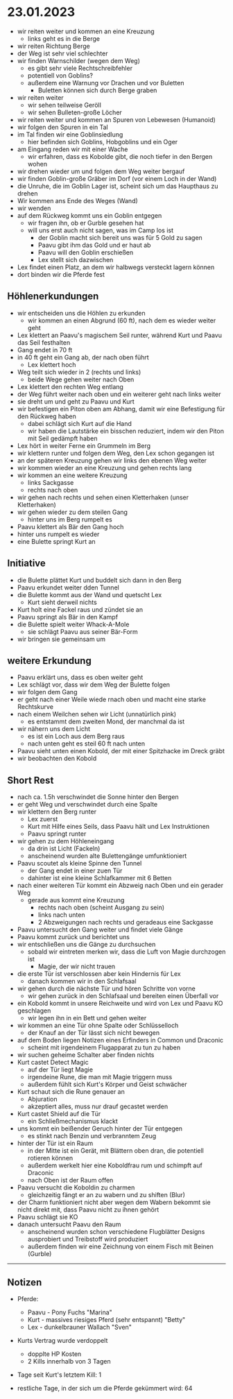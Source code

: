 # 23.01.2023
- wir reiten weiter und kommen an eine Kreuzung
	- links geht es in die Berge
- wir reiten Richtung Berge
- der Weg ist sehr viel schlechter
- wir finden Warnschilder (wegen dem Weg)
	- es gibt sehr viele Rechtschreibfehler
	- potentiell von Goblins?
	- außerdem eine Warnung vor Drachen und vor Buletten
		- Buletten können sich durch Berge graben
- wir reiten weiter
	- wir sehen teilweise Geröll
	- wir sehen Bulleten-große Löcher
- wir reiten weiter und kommen an Spuren von Lebewesen (Humanoid)
- wir folgen den Spuren in ein Tal
- im Tal finden wir eine Goblinsiedlung 
	- hier befinden sich Goblins, Hobgoblins und ein Oger
- am Eingang reden wir mit einer Wache
	- wir erfahren, dass es Kobolde gibt, die noch tiefer in den Bergen wohen
- wir drehen wieder um und folgen dem Weg weiter bergauf
- wir finden Goblin-große Gräber im Dorf (vor einem Loch in der Wand)
- die Unruhe, die im Goblin Lager ist, scheint sich um das Haupthaus zu drehen
- Wir kommen ans Ende des Weges (Wand)
- wir wenden
- auf dem Rückweg kommt uns ein Goblin entgegen
	- wir fragen ihn, ob er Gurble gesehen hat
	- will uns erst auch nicht sagen, was im Camp los ist
		- der Goblin macht sich bereit uns was für 5 Gold zu sagen
		- Paavu gibt ihm das Gold und er haut ab
		- Paavu will den Goblin erschießen
		- Lex stellt sich dazwischen
- Lex findet einen Platz, an dem wir halbwegs versteckt lagern können
- dort binden wir die Pferde fest

## Höhlenerkundungen
- wir entscheiden uns die Höhlen zu erkunden
	- wir kommen an einen Abgrund (60 ft), nach dem es wieder weiter geht
- Lex klettert an Paavu's magischem Seil runter, während Kurt und Paavu das Seil festhalten
- Gang endet in 70 ft
- in 40 ft geht ein Gang ab, der nach oben führt
	- Lex klettert hoch
- Weg teilt sich wieder in 2 (rechts und links)
	- beide Wege gehen weiter nach Oben
- Lex klettert den rechten Weg entlang
- der Weg führt weiter nach oben und ein weiterer geht nach links weiter
- sie dreht um und geht zu Paavu und Kurt
- wir befestigen ein Piton oben am Abhang, damit wir eine Befestigung für den Rückweg haben
	- dabei schlägt sich Kurt auf die Hand
	- wir haben die Lautstärke ein bisschen reduziert, indem wir den Piton mit Seil gedämpft haben
- Lex hört in weiter Ferne ein Grummeln im Berg
- wir klettern runter und folgen dem Weg, den Lex schon gegangen ist
- an der späteren Kreuzung gehen wir links den ebenen Weg weiter
- wir kommen wieder an eine Kreuzung und gehen rechts lang
- wir kommen an eine weitere Kreuzung
	- links Sackgasse
	- rechts nach oben
- wir gehen nach rechts und sehen einen Kletterhaken (unser Kletterhaken)
- wir gehen wieder zu dem steilen Gang
	- hinter uns im Berg rumpelt es
- Paavu klettert als Bär den Gang hoch
- hinter uns rumpelt es wieder
- eine Bulette springt Kurt an

## Initiative
- die Bulette plättet Kurt und buddelt sich dann in den Berg
- Paavu erkundet weiter dden Tunnel
- die Bulette kommt aus der Wand und quetscht Lex
	- Kurt sieht derweil nichts
- Kurt holt eine Fackel raus und zündet sie an
- Paavu springt als Bär in den Kampf
- die Bulette spielt weiter Whack-A-Mole
	- sie schlägt Paavu aus seiner Bär-Form
- wir bringen sie gemeinsam um

## weitere Erkundung
- Paavu erklärt uns, dass es oben weiter geht
- Lex schlägt vor, dass wir dem Weg der Bulette folgen
- wir folgen dem Gang
- er geht nach einer Weile wiede rnach oben und macht eine starke Rechtskurve
- nach einem Weilchen sehen wir Licht (unnatürlich pink)
	- es entstammt dem zweiten Mond, der manchmal da ist
- wir nähern uns dem Licht
	- es ist ein Loch aus dem Berg raus
	- nach unten geht es steil 60 ft nach unten
- Paavu sieht unten einen Kobold, der mit einer Spitzhacke im Dreck gräbt
- wir beobachten den Kobold

## Short Rest
- nach ca. 1.5h verschwindet die Sonne hinter den Bergen
- er geht Weg und verschwindet durch eine Spalte
- wir klettern den Berg runter
	- Lex zuerst
	- Kurt mit Hilfe eines Seils, dass Paavu hält und Lex Instruktionen
	- Paavu springt runter
- wir gehen zu dem Höhleneingang
	- da drin ist Licht (Fackeln)
	- anscheinend wurden alte Bulettengänge umfunktioniert
- Paavu scoutet als kleine Spinne den Tunnel
	- der Gang endet in einer zuen Tür
	- dahinter ist eine kleine Schlafkammer mit 6 Betten
- nach einer weiteren Tür kommt ein Abzweig nach Oben und ein gerader Weg
	- gerade aus kommt eine Kreuzung
		- rechts nach oben (scheint Ausgang zu sein)
		- links nach unten
		- 2 Abzweigungen nach rechts und geradeaus eine Sackgasse
- Paavu untersucht den Gang weiter und findet viele Gänge
- Paavu kommt zurück und berichtet uns
- wir entschließen uns die Gänge zu durchsuchen
	- sobald wir eintreten merken wir, dass die Luft von Magie durchzogen ist
		- Magie, der wir nicht trauen
- die erste Tür ist verschlossen aber kein Hindernis für Lex
	- danach kommen wir in den Schlafsaal
- wir gehen durch die nächste Tür und hören Schritte von vorne
	- wir gehen zurück in den Schlafsaal und bereiten einen Überfall vor
- ein Kobold kommt in unsere Reichweite und wird von Lex und Paavu KO geschlagen
	- wir legen ihn in ein Bett und gehen weiter
- wir kommen an eine Tür ohne Spalte oder Schlüsselloch
	- der Knauf an der Tür lässt sich nicht bewegen
- auf dem Boden liegen Notizen eines Erfinders in Common und Draconic
	- scheint mit irgendeinem Flugapparat zu tun zu haben
- wir suchen geheime Schalter aber finden nichts
- Kurt castet Detect Magic
	- auf der Tür liegt Magie
	- irgendeine Rune, die man mit Magie triggern muss
	- außerdem fühlt sich Kurt's Körper und Geist schwächer
- Kurt schaut sich die Rune genauer an
	- Abjuration
	- akzeptiert alles, muss nur drauf gecastet werden
- Kurt castet Shield auf die Tür
	- ein Schließmechanismus klackt
- uns kommt ein beißender Geruch hinter der Tür entgegen
	- es stinkt nach Benzin und verbranntem Zeug
- hinter der Tür ist ein Raum
	- in der Mitte ist ein Gerät, mit Blättern oben dran, die potentiell rotieren können
	- außerdem werkelt hier eine Koboldfrau rum und schimpft auf Draconic
	- nach Oben ist der Raum offen
- Paavu versucht die Koboldin zu charmen
	- gleichzeitig fängt er an zu wabern und zu shiften (Blur)
- der Charm funktioniert nicht aber wegen dem Wabern bekommt sie nicht direkt mit, dass Paavu nicht zu ihnen gehört
- Paavu schlägt sie KO
- danach untersucht Paavu den Raum
	- anscheinend wurden schon verschiedene Flugblätter Designs ausprobiert und Treibstoff wird produziert
	- außerdem finden wir eine Zeichnung von einem Fisch mit Beinen (Gurble)

---
## Notizen
- Pferde:
    - Paavu - Pony Fuchs "Marina"
    - Kurt  - massives riesiges Pferd (sehr entspannt) "Betty"
    - Lex   - dunkelbrauner Wallach "Sven"

- Kurts Vertrag wurde verdoppelt
    - dopplte HP Kosten
    - 2 Kills innerhalb von 3 Tagen

- Tage seit Kurt's letztem Kill: 1
- restliche Tage, in der sich um die Pferde gekümmert wird: 64